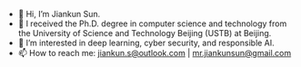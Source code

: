 - 👋 Hi, I’m Jiankun Sun.
- 🌱 I received the Ph.D. degree in computer science and technology from the University of Science and Technology Beijing (USTB) at Beijing.
- 👀 I’m interested in deep learning, cyber security, and responsible AI.
- 📫 How to reach me: jiankun.s@outlook.com | mr.jiankunsun@gmail.com

<!---
Sunjk21/Sunjk21 is a ✨ special ✨ repository because its `README.md` (this file) appears on your GitHub profile.
You can click the Preview link to take a look at your changes.
--->
